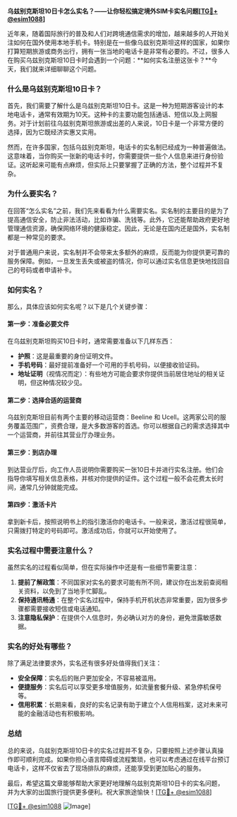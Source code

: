 **乌兹别克斯坦10日卡怎么实名？——让你轻松搞定境外SIM卡实名问题[[TG💪+ @esim1088](https://t.me/s/esim1088)]**

近年来，随着国际旅行的普及和人们对跨境通信需求的增加，越来越多的人开始关注如何在国外使用本地手机卡。特别是在一些像乌兹别克斯坦这样的国家，如果你打算短期旅游或商务出行，拥有一张当地的电话卡是非常有必要的。不过，很多人在购买乌兹别克斯坦10日卡时会遇到一个问题：**如何实名注册这张卡？**今天，我们就来详细聊聊这个问题。

### 什么是乌兹别克斯坦10日卡？

首先，我们需要了解什么是乌兹别克斯坦10日卡。这是一种为短期游客设计的本地电话卡，通常有效期为10天。这种卡的主要功能包括通话、短信以及上网服务。对于计划前往乌兹别克斯坦旅游或出差的人来说，10日卡是一个非常方便的选择，因为它既经济实惠又实用。

然而，在许多国家，包括乌兹别克斯坦，电话卡的实名制已经成为一种普遍做法。这意味着，当你购买一张新的电话卡时，你需要提供一些个人信息来进行身份验证。这听起来可能有点麻烦，但实际上只要掌握了正确的方法，整个过程并不复杂。

### 为什么要实名？

在回答“怎么实名”之前，我们先来看看为什么需要实名。实名制的主要目的是为了提高通信安全，防止非法活动，比如诈骗、洗钱等。此外，它还能帮助政府更好地管理通信资源，确保网络环境的健康稳定。因此，无论是在国内还是国外，实名制都是一种常见的要求。

对于普通用户来说，实名制并不会带来太多额外的麻烦，反而能为你提供更可靠的服务保障。例如，一旦发生丢失或被盗的情况，你可以通过实名信息更快地找回自己的号码或者申请补卡。

### 如何实名？

那么，具体应该如何实名呢？以下是几个关键步骤：

#### 第一步：准备必要文件

在乌兹别克斯坦购买10日卡时，通常需要准备以下几样东西：
- **护照**：这是最重要的身份证明文件。
- **手机号码**：最好提前准备好一个可用的手机号码，以便接收验证码。
- **地址证明**（视情况而定）：有些地方可能会要求你提供当前居住地址的相关证明，但这种情况较少见。

#### 第二步：选择合适的运营商

乌兹别克斯坦目前有两个主要的移动运营商：Beeline 和 Ucell。这两家公司的服务覆盖范围广，资费合理，是大多数游客的首选。你可以根据自己的需求选择其中一个运营商，并前往其营业厅办理业务。

#### 第三步：到店办理

到达营业厅后，向工作人员说明你需要购买一张10日卡并进行实名注册。他们会指导你填写相关信息表格，并核对你提供的证件。这个过程一般不会花费太长时间，通常几分钟就能完成。

#### 第四步：激活卡片

拿到新卡后，按照说明书上的指引激活你的电话卡。一般来说，激活过程很简单，只需拨打特定的号码即可。激活成功后，你就可以开始使用了。

### 实名过程中需要注意什么？

虽然实名的过程看似简单，但在实际操作中还是有一些细节需要注意：

1. **提前了解政策**：不同国家对实名的要求可能有所不同，建议你在出发前查阅相关资料，以免到了当地手忙脚乱。
2. **保持通讯畅通**：在整个实名过程中，保持手机开机状态非常重要，因为很多步骤都需要接收短信或电话通知。
3. **注意隐私保护**：在提供个人信息时，务必确认对方的身份，避免泄露敏感数据。

### 实名的好处有哪些？

除了满足法律要求外，实名还有很多好处值得我们关注：

- **安全保障**：实名后的账户更加安全，不容易被滥用。
- **便捷服务**：实名后可以享受更多增值服务，如流量套餐升级、紧急停机保号等。
- **信用积累**：长期来看，良好的实名记录有助于建立个人信用档案，这对未来可能的金融活动也有积极影响。

### 总结

总的来说，乌兹别克斯坦10日卡的实名过程并不复杂，只要按照上述步骤认真操作即可顺利完成。如果你担心语言障碍或流程繁琐，也可以考虑通过在线平台预订电话卡，这样不仅省去了现场排队的麻烦，还能享受到更加贴心的服务。

最后，希望这篇文章能够帮助大家更好地理解乌兹别克斯坦10日卡的实名问题，并为大家的出国旅行提供更多便利。祝大家旅途愉快！[[TG💪+ @esim1088](https://t.me/s/esim1088)]

[[TG💪+ @esim1088](https://t.me/s/esim1088) ![Image](https://i.postimg.cc/4NQfJmqS/Snipaste-2025-05-13-00-14-12.png)]